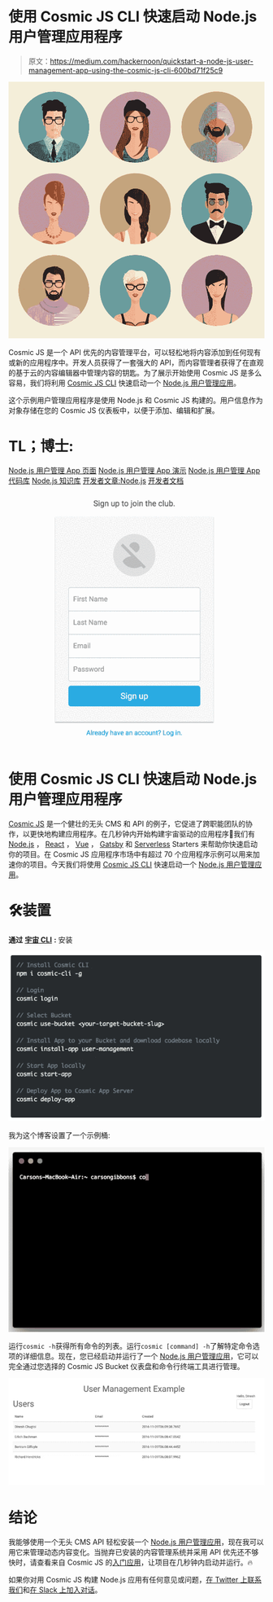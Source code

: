 # 使用 Cosmic JS CLI 快速启动 Node.js 用户管理应用程序

> 原文：<https://medium.com/hackernoon/quickstart-a-node-js-user-management-app-using-the-cosmic-js-cli-600bd71f25c9>

![](img/037e865b3253e6546b56cea18fbed76d.png)

Cosmic JS 是一个 API 优先的内容管理平台，可以轻松地将内容添加到任何现有或新的应用程序中。开发人员获得了一套强大的 API，而内容管理者获得了在直观的基于云的内容编辑器中管理内容的钥匙。为了展示开始使用 Cosmic JS 是多么容易，我们将利用 [Cosmic JS CLI](https://github.com/cosmicjs/cosmic-cli) 快速启动一个 [Node.js 用户管理应用](https://cosmicjs.com/apps/user-management)。

这个示例用户管理应用程序是使用 Node.js 和 Cosmic JS 构建的。用户信息作为对象存储在您的 Cosmic JS 仪表板中，以便于添加、编辑和扩展。

# TL；博士:

[Node.js 用户管理 App 页面](https://cosmicjs.com/apps/user-management)
[Node.js 用户管理 App 演示](https://cosmicjs.com/apps/user-management/demo)
[Node.js 用户管理 App 代码库](https://github.com/cosmicjs/user-management)
[Node.js 知识库](https://cosmicjs.com/knowledge-base/nodejs-cms)
[开发者文章:Node.js](https://cosmicjs.com/articles?q=node)
[开发者文档](https://cosmicjs.com/docs)

![](img/9c47e68068b98b94293462a41e049a65.png)

# 使用 Cosmic JS CLI 快速启动 Node.js 用户管理应用程序

[Cosmic JS](https://cosmicjs.com/) 是一个健壮的无头 CMS 和 API 的例子，它促进了跨职能团队的协作，以更快地构建应用程序。在几秒钟内开始构建宇宙驱动的应用程序🚀我们有 [Node.js](https://github.com/cosmicjs/node-starter) ， [React](https://github.com/cosmicjs/react-starter) ， [Vue](https://github.com/cosmicjs/vue-starter) ， [Gatsby](https://github.com/cosmicjs/gatsby-starter) 和 [Serverless](https://github.com/cosmicjs/serverless-starter) Starters 来帮助你快速启动你的项目。在 Cosmic JS 应用程序市场中有超过 70 个应用程序示例可以用来加速你的项目。今天我们将使用 [Cosmic JS CLI](https://github.com/cosmicjs/cosmic-cli) 快速启动一个 [Node.js 用户管理应用](https://cosmicjs.com/apps/user-management)。

# 🛠️装置

**通过** [**宇宙 CLI**](https://github.com/cosmicjs/cosmic-cli) **:** 安装

![](img/7f6f8253e3414ca3d8dc3e25baaa8181.png)

我为这个博客设置了一个示例桶:

![](img/0e66195e6fd3bbf90330ba78cbace871.png)

运行`cosmic -h`获得所有命令的列表。运行`cosmic [command] -h`了解特定命令选项的详细信息。现在，您已经启动并运行了一个 [Node.js 用户管理应用](https://cosmicjs.com/apps/user-management)，它可以完全通过您选择的 Cosmic JS Bucket 仪表盘和命令行终端工具进行管理。

![](img/69fca71772c5ed53bdfc91930ec8ebec.png)

# 结论

我能够使用一个无头 CMS API 轻松安装一个 [Node.js 用户管理应用](https://cosmicjs.com/apps/user-management)，现在我可以用它来管理动态内容变化。当抛弃已安装的内容管理系统并采用 API 优先还不够快时，请查看来自 Cosmic JS 的[入门应用](https://cosmicjs.com/getting-started)，让项目在几秒钟内启动并运行。🔥

如果你对用 Cosmic JS 构建 Node.js 应用有任何意见或问题，[在 Twitter 上联系我们](https://twitter.com/cosmic_js)和[在 Slack 上加入对话](https://cosmicjs.com/community)。